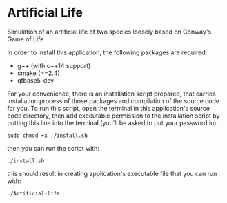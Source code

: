 # Artificial Life
Simulation of an artificial life of two species loosely based on Conway's Game of Life

In order to install this application, the following packages are required:
* g++ (with c++14 support)
* cmake (>=2.4)
* qtbase5-dev

For your convenience, there is an installation script prepared,
that carries installation process of those packages and compilation of
the source code for you. To run this script, open the terminal in this application's source code 
directory, then add executable permission to the installation script by putting this line 
into the terminal (you'll be asked to put your password in):

```
sudo chmod +x ./install.sh
```

then you can run the script with:

```
./install.sh
```

this should result in creating application's executable file that you can run with:

```
./Artificial-life
```